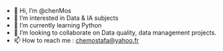 - 👋 Hi, I’m @chenMos
- 👀 I’m interested in Data & IA subjects
- 🌱 I’m currently learning Python
- 💞️ I’m looking to collaborate on Data quality, data management projects.
- 📫 How to reach me : chemostafa@yahoo.fr 

<!---
chenMos/chenMos is a ✨ special ✨ repository because its `README.md` (this file) appears on your GitHub profile.
You can click the Preview link to take a look at your changes.
--->
